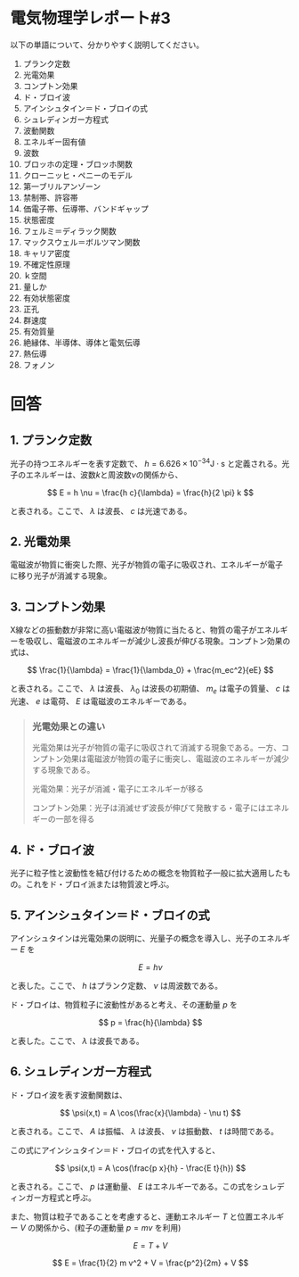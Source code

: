 # 電気物理学レポート#3

以下の単語について、分かりやすく説明してください。

1. プランク定数
2. 光電効果
3. コンプトン効果
4. ド・ブロイ波
5. アインシュタイン＝ド・ブロイの式
6. シュレディンガー方程式
7. 波動関数
8. エネルギー固有値
9. 波数
10. ブロッホの定理・ブロッホ関数
11. クローニッヒ・ペニーのモデル
12. 第一ブリルアンゾーン
13. 禁制帯、許容帯
14. 価電子帯、伝導帯、バンドギャップ
15. 状態密度
16. フェルミ＝ディラック関数
17. マックスウェル＝ボルツマン関数
18. キャリア密度
19. 不確定性原理
20. ｋ空間
21. 量しか
22. 有効状態密度
23. 正孔
24. 群速度
25. 有効質量
26. 絶縁体、半導体、導体と電気伝導
27. 熱伝導
28. フォノン


# 回答

## 1. プランク定数

光子の持つエネルギーを表す定数で、 $h = 6.626 \times 10^{-34} \mathrm{J \cdot s}$ と定義される。光子のエネルギーは、波数$k$と周波数$\nu$の関係から、

$$
E = h \nu = \frac{h c}{\lambda} = \frac{h}{2 \pi} k
$$

と表される。ここで、 $\lambda$ は波長、 $c$ は光速である。


## 2. 光電効果

電磁波が物質に衝突した際、光子が物質の電子に吸収され、エネルギーが電子に移り光子が消滅する現象。


## 3. コンプトン効果

X線などの振動数が非常に高い電磁波が物質に当たると、物質の電子がエネルギーを吸収し、電磁波のエネルギーが減少し波長が伸びる現象。コンプトン効果の式は、

$$
\frac{1}{\lambda} = \frac{1}{\lambda_0} + \frac{m_ec^2}{eE}
$$

と表される。ここで、 $\lambda$ は波長、 $\lambda_0$ は波長の初期値、 $m_e$ は電子の質量、 $c$ は光速、 $e$ は電荷、 $E$ は電磁波のエネルギーである。

> ### 光電効果との違い
> 光電効果は光子が物質の電子に吸収されて消滅する現象である。一方、コンプトン効果は電磁波が物質の電子に衝突し、電磁波のエネルギーが減少する現象である。
>
> 光電効果：光子が消滅・電子にエネルギーが移る
>
> コンプトン効果：光子は消滅せず波長が伸びて発散する・電子にはエネルギーの一部を得る


## 4. ド・ブロイ波

光子に粒子性と波動性を結び付けるための概念を物質粒子一般に拡大適用したもの。これをド・ブロイ派または物質波と呼ぶ。


## 5. アインシュタイン＝ド・ブロイの式

アインシュタインは光電効果の説明に、光量子の概念を導入し、光子のエネルギー $E$ を

$$
E = h \nu
$$

と表した。ここで、 $h$ はプランク定数、 $\nu$ は周波数である。

ド・ブロイは、物質粒子に波動性があると考え、その運動量 $p$ を

$$
p = \frac{h}{\lambda}
$$

と表した。ここで、 $\lambda$ は波長である。


## 6. シュレディンガー方程式

ド・ブロイ波を表す波動関数は、

$$
\psi(x,t) = A \cos(\frac{x}{\lambda} - \nu t)
$$

と表される。ここで、 $A$ は振幅、 $\lambda$ は波長、 $\nu$ は振動数、 $t$ は時間である。

この式にアインシュタイン＝ド・ブロイの式を代入すると、

$$
\psi(x,t) = A \cos(\frac{p x}{h} - \frac{E t}{h})
$$

と表される。ここで、 $p$ は運動量、 $E$ はエネルギーである。この式をシュレディンガー方程式と呼ぶ。

また、物質は粒子であることを考慮すると、運動エネルギー $T$ と位置エネルギー $V$ の関係から、(粒子の運動量 $p = mv$ を利用)

$$
E = T + V
$$

$$
E = \frac{1}{2} m v^2 + V
  = \frac{p^2}{2m} + V
$$


